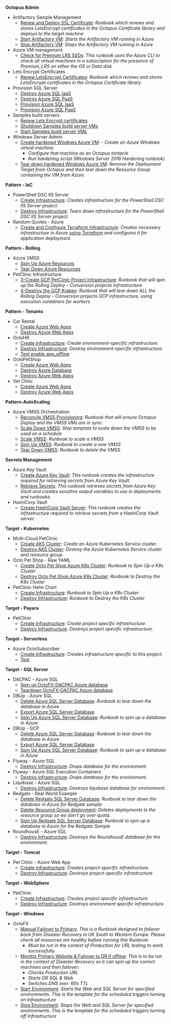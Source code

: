 **Octopus Admin**

- Artifactory Sample Management
   - <a href="https://samples.octopus.app/app#/Spaces-142/projects/Projects-1082/operations/runbooks/Runbooks-1081/process/RunbookProcess-Runbooks-1081" target="_blank">Renew and Deploy SSL Certificate</a>: <i>Runbook which renews and stores LetsEncrypt certificates in the Octopus Certificate library and deploys to the target machine</i>
   - <a href="https://samples.octopus.app/app#/Spaces-142/projects/Projects-1082/operations/runbooks/Runbooks-1082/process/RunbookProcess-Runbooks-1082" target="_blank">Start Artifactory VM</a>: <i>Starts the Artifactory VM running in Azure</i>
   - <a href="https://samples.octopus.app/app#/Spaces-142/projects/Projects-1082/operations/runbooks/Runbooks-1083/process/RunbookProcess-Runbooks-1083" target="_blank">Stop Artifactory VM</a>: <i>Stops the Artifactory VM running in Azure</i>
- Azure VM management
   - <a href="https://samples.octopus.app/app#/Spaces-142/projects/Projects-1503/operations/runbooks/Runbooks-1591/process/RunbookProcess-Runbooks-1591" target="_blank">Check for Premium LRS SSDs</a>: <i>This runbook uses the Azure CLI to check all virtual machines in a subscription for the presence of Premium_LRS on either the OS or Data disk</i>
- Lets Encrypt Certificates
   - <a href="https://samples.octopus.app/app#/Spaces-142/projects/Projects-661/operations/runbooks/Runbooks-682/process/RunbookProcess-Runbooks-682" target="_blank">Renew LetsEncrypt Certificates</a>: <i>Runbook which renews and stores LetsEncrypt certificates in the Octopus Certificate library</i>
- Provision SQL Server
   - <a href="https://samples.octopus.app/app#/Spaces-142/projects/Projects-1162/operations/runbooks/Runbooks-1170/process/RunbookProcess-Runbooks-1170" target="_blank">Destroy Azure SQL IaaS</a>
   - <a href="https://samples.octopus.app/app#/Spaces-142/projects/Projects-1162/operations/runbooks/Runbooks-1169/process/RunbookProcess-Runbooks-1169" target="_blank">Destroy Azure SQL PaaS</a>
   - <a href="https://samples.octopus.app/app#/Spaces-142/projects/Projects-1162/operations/runbooks/Runbooks-1167/process/RunbookProcess-Runbooks-1167" target="_blank">Provision Azure SQL IaaS</a>
   - <a href="https://samples.octopus.app/app#/Spaces-142/projects/Projects-1162/operations/runbooks/Runbooks-1168/process/RunbookProcess-Runbooks-1168" target="_blank">Provision Azure SQL PaaS</a>
- Samples build servers
   - <a href="https://samples.octopus.app/app#/Spaces-142/projects/Projects-930/operations/runbooks/Runbooks-2241/process/RunbookProcess-Runbooks-2241" target="_blank">Renew Lets Encrypt certificates</a>
   - <a href="https://samples.octopus.app/app#/Spaces-142/projects/Projects-930/operations/runbooks/Runbooks-948/process/RunbookProcess-Runbooks-948" target="_blank">Shutdown Samples build server VMs</a>
   - <a href="https://samples.octopus.app/app#/Spaces-142/projects/Projects-930/operations/runbooks/Runbooks-949/process/RunbookProcess-Runbooks-949" target="_blank">Start Samples build server VMs</a>
- Windows Server Admin
   - <a href="https://samples.octopus.app/app#/Spaces-142/projects/Projects-202/operations/runbooks/Runbooks-205/process/RunbookProcess-Runbooks-205" target="_blank">Create hardened Windows Azure VM</a>: <i>- Create an Azure Windows virtual machine.
      - Configure that machine as an Octopus tentacle
      - Run hardening script (Windows Server 2016 Hardening runbook)</i>
   - <a href="https://samples.octopus.app/app#/Spaces-142/projects/Projects-202/operations/runbooks/Runbooks-206/process/RunbookProcess-Runbooks-206" target="_blank">Tear down hardened Windows Azure VM</a>: <i>Remove the Deployment Target from Octopus and then tear down the Resource Group containing the VM from Azure.</i>
    
**Pattern - IaC**

- PowerShell DSC IIS Server
   - <a href="https://samples.octopus.app/app#/Spaces-48/projects/Projects-1847/operations/runbooks/Runbooks-1889/process/RunbookProcess-Runbooks-1889" target="_blank">Create Infrastructure</a>: <i>Creates infrastructure for the PowerShell DSC IIS Server project.</i>
   - <a href="https://samples.octopus.app/app#/Spaces-48/projects/Projects-1847/operations/runbooks/Runbooks-1890/process/RunbookProcess-Runbooks-1890" target="_blank">Destroy Infrastructure</a>: <i>Tears down infrastructure for the PowerShell DSC IIS Server project.</i>
- Random Quotes - Azure
   - <a href="https://samples.octopus.app/app#/Spaces-48/projects/Projects-1851/operations/runbooks/Runbooks-1897/process/RunbookProcess-Runbooks-1897" target="_blank">Create and Configure Terraform Infrastructure</a>: <i>Creates necessary infrastructure in Azure [using Terraform](https://dev.azure.com/octopussamples/_git/Azure-Terraform-RandomQuotes) and configures it for application deployment.</i>
    
**Pattern - Rolling**

- Azure VMSS
   - <a href="https://samples.octopus.app/app#/Spaces-45/projects/Projects-682/operations/runbooks/Runbooks-724/process/RunbookProcess-Runbooks-724" target="_blank">Spin Up Azure Resources</a>
   - <a href="https://samples.octopus.app/app#/Spaces-45/projects/Projects-682/operations/runbooks/Runbooks-741/process/RunbookProcess-Runbooks-741" target="_blank">Tear Down Azure Resources</a>
- PetClinic Infrastructure
   - <a href="https://samples.octopus.app/app#/Spaces-45/projects/Projects-441/operations/runbooks/Runbooks-448/process/RunbookProcess-Runbooks-448" target="_blank">3-Create GCP PetClinic Project Infrastructure</a>: <i>Runbook that will spin up the Rolling Deploy - Conversion projects infrastructure</i>
   - <a href="https://samples.octopus.app/app#/Spaces-45/projects/Projects-441/operations/runbooks/Runbooks-586/process/RunbookProcess-Runbooks-586" target="_blank">4-Destroy the GCP Kraken</a>: <i>Runbook that will tear down ALL the Rolling Deploy - Conversion projects GCP infrastructure, using execution containers for workers</i>
    
**Pattern - Tenants**

- Car Rental
   - <a href="https://samples.octopus.app/app#/Spaces-682/projects/Projects-1341/operations/runbooks/Runbooks-1361/process/RunbookProcess-Runbooks-1361" target="_blank">Create Azure Web Apps</a>
   - <a href="https://samples.octopus.app/app#/Spaces-682/projects/Projects-1341/operations/runbooks/Runbooks-1362/process/RunbookProcess-Runbooks-1362" target="_blank">Destroy Azure Web Apps</a>
- OctoHR
   - <a href="https://samples.octopus.app/app#/Spaces-682/projects/Projects-1581/operations/runbooks/Runbooks-1661/process/RunbookProcess-Runbooks-1661" target="_blank">Create Infrastructure</a>: <i>Create environment-specific infrastructure.</i>
   - <a href="https://samples.octopus.app/app#/Spaces-682/projects/Projects-1581/operations/runbooks/Runbooks-1663/process/RunbookProcess-Runbooks-1663" target="_blank">Destroy Infrastructure</a>: <i>Destroy environment-specific infrastructure.</i>
   - <a href="https://samples.octopus.app/app#/Spaces-682/projects/Projects-1581/operations/runbooks/Runbooks-1682/process/RunbookProcess-Runbooks-1682" target="_blank">Test enable app_offline</a>
- OctoPetShop
   - <a href="https://samples.octopus.app/app#/Spaces-682/projects/Projects-1361/operations/runbooks/Runbooks-1381/process/RunbookProcess-Runbooks-1381" target="_blank">Create Azure Web Apps</a>
   - <a href="https://samples.octopus.app/app#/Spaces-682/projects/Projects-1361/operations/runbooks/Runbooks-1385/process/RunbookProcess-Runbooks-1385" target="_blank">Destroy Azure Database</a>
   - <a href="https://samples.octopus.app/app#/Spaces-682/projects/Projects-1361/operations/runbooks/Runbooks-1382/process/RunbookProcess-Runbooks-1382" target="_blank">Destroy Azure Web Apps</a>
- Vet Clinic
   - <a href="https://samples.octopus.app/app#/Spaces-682/projects/Projects-1302/operations/runbooks/Runbooks-1321/process/RunbookProcess-Runbooks-1321" target="_blank">Create Azure Web Apps</a>
   - <a href="https://samples.octopus.app/app#/Spaces-682/projects/Projects-1302/operations/runbooks/Runbooks-1343/process/RunbookProcess-Runbooks-1343" target="_blank">Destroy Azure Web Apps</a>
    
**Pattern-AutoScaling**

- Azure VMSS Orchestration
   - <a href="https://samples.octopus.app/app#/Spaces-742/projects/Projects-1462/operations/runbooks/Runbooks-1544/process/RunbookProcess-Runbooks-1544" target="_blank">Reconcile VMSS Provisioning</a>: <i>Runbook that will ensure Octopus Deploy and the VMSS VMs are in sync.</i>
   - <a href="https://samples.octopus.app/app#/Spaces-742/projects/Projects-1462/operations/runbooks/Runbooks-1562/process/RunbookProcess-Runbooks-1562" target="_blank">Scale Down VMSS</a>: <i>Step template to scale down the VMSS to be used on a schedule</i>
   - <a href="https://samples.octopus.app/app#/Spaces-742/projects/Projects-1462/operations/runbooks/Runbooks-1561/process/RunbookProcess-Runbooks-1561" target="_blank">Scale VMSS</a>: <i>Runbook to scale a VMSS</i>
   - <a href="https://samples.octopus.app/app#/Spaces-742/projects/Projects-1462/operations/runbooks/Runbooks-1541/process/RunbookProcess-Runbooks-1541" target="_blank">Spin Up VMSS</a>: <i>Runbook to create a new VMSS</i>
   - <a href="https://samples.octopus.app/app#/Spaces-742/projects/Projects-1462/operations/runbooks/Runbooks-1542/process/RunbookProcess-Runbooks-1542" target="_blank">Tear Down VMSS</a>: <i>Runbook to delete the VMSS</i>
    
**Secrets Management**

- Azure Key Vault
   - <a href="https://samples.octopus.app/app#/Spaces-822/projects/Projects-1701/operations/runbooks/Runbooks-1746/process/RunbookProcess-Runbooks-1746" target="_blank">Create Azure Key Vault</a>: <i>This runbook creates the infrastructure required for retrieving secrets from Azure Key Vault.</i>
   - <a href="https://samples.octopus.app/app#/Spaces-822/projects/Projects-1701/operations/runbooks/Runbooks-1745/process/RunbookProcess-Runbooks-1745" target="_blank">Retrieve Secrets</a>: <i>This runbook retrieves secrets from Azure Key Vault and creates sensitive output variables to use in deployments and runbooks.</i>
- HashiCorp Vault
   - <a href="https://samples.octopus.app/app#/Spaces-822/projects/Projects-1704/operations/runbooks/Runbooks-1747/process/RunbookProcess-Runbooks-1747" target="_blank">Create HashiCorp Vault Server</a>: <i>This runbook creates the infrastructure required to retrieve secrets from a HashiCorp Vault server.</i>
    
**Target - Kubernetes**

- Multi-Cloud PetClinic
   - <a href="https://samples.octopus.app/app#/Spaces-105/projects/Projects-1707/operations/runbooks/Runbooks-1762/process/RunbookProcess-Runbooks-1762" target="_blank">Create AKS Cluster</a>: <i>Create an Azure Kubernetes Service cluster.</i>
   - <a href="https://samples.octopus.app/app#/Spaces-105/projects/Projects-1707/operations/runbooks/Runbooks-1765/process/RunbookProcess-Runbooks-1765" target="_blank">Destroy AKS Cluster</a>: <i>Destroy the Azure Kubernetes Service cluster and resource group.</i>
- Octo Pet Shop - Raw YAML
   - <a href="https://samples.octopus.app/app#/Spaces-105/projects/Projects-302/operations/runbooks/Runbooks-284/process/RunbookProcess-Runbooks-284" target="_blank">Create Octo Pet Shop Azure K8s Cluster</a>: <i>Runbook to Spin Up a K8s Cluster</i>
   - <a href="https://samples.octopus.app/app#/Spaces-105/projects/Projects-302/operations/runbooks/Runbooks-286/process/RunbookProcess-Runbooks-286" target="_blank">Destroy Octo Pet Shop Azure K8s Cluster</a>: <i>Runbook to Destroy the K8s Cluster</i>
- PetClinic Helm Chart
   - <a href="https://samples.octopus.app/app#/Spaces-105/projects/Projects-322/operations/runbooks/Runbooks-304/process/RunbookProcess-Runbooks-304" target="_blank">Create Infrastructure</a>: <i>Runbook to Spin Up a K8s Cluster</i>
   - <a href="https://samples.octopus.app/app#/Spaces-105/projects/Projects-322/operations/runbooks/Runbooks-305/process/RunbookProcess-Runbooks-305" target="_blank">Destroy Infrastructure</a>: <i>Runbook to Destroy the K8s Cluster</i>
    
**Target - Payara**

- PetClinic
   - <a href="https://samples.octopus.app/app#/Spaces-642/projects/Projects-1141/operations/runbooks/Runbooks-1164/process/RunbookProcess-Runbooks-1164" target="_blank">Create Infrastructure</a>: <i>Create project specific infrastructure.</i>
   - <a href="https://samples.octopus.app/app#/Spaces-642/projects/Projects-1141/operations/runbooks/Runbooks-1165/process/RunbookProcess-Runbooks-1165" target="_blank">Destroy Infrastructure</a>: <i>Destroys project specific infrastructure.</i>
    
**Target - Serverless**

- Azure OctoSubscriber
   - <a href="https://samples.octopus.app/app#/Spaces-1/projects/Projects-1824/operations/runbooks/Runbooks-1863/process/RunbookProcess-Runbooks-1863" target="_blank">Create Infrastructure</a>: <i>Creates infrastructure specific to this project.</i>
   - <a href="https://samples.octopus.app/app#/Spaces-1/projects/Projects-1824/operations/runbooks/Runbooks-1882/process/RunbookProcess-Runbooks-1882" target="_blank">Test</a>
    
**Target - SQL Server**

- DACPAC - Azure SQL
   - <a href="https://samples.octopus.app/app#/Spaces-106/projects/Projects-164/operations/runbooks/Runbooks-202/process/RunbookProcess-Runbooks-202" target="_blank">Spin up OctoFX-DACPAC Azure database</a>
   - <a href="https://samples.octopus.app/app#/Spaces-106/projects/Projects-164/operations/runbooks/Runbooks-203/process/RunbookProcess-Runbooks-203" target="_blank">Teardown OctoFX-DACPAC Azure database</a>
- DBUp - Azure SQL
   - <a href="https://samples.octopus.app/app#/Spaces-106/projects/Projects-162/operations/runbooks/Runbooks-102/process/RunbookProcess-Runbooks-102" target="_blank">Delete Azure SQL Server Database</a>: <i>Runbook to tear down the database in Azure</i>
   - <a href="https://samples.octopus.app/app#/Spaces-106/projects/Projects-162/operations/runbooks/Runbooks-221/process/RunbookProcess-Runbooks-221" target="_blank">Export Azure SQL Server Database</a>
   - <a href="https://samples.octopus.app/app#/Spaces-106/projects/Projects-162/operations/runbooks/Runbooks-101/process/RunbookProcess-Runbooks-101" target="_blank">Spin Up Azure SQL Server Database</a>: <i>Runbook to spin up a database in Azure</i>
- DBUp - GCP
   - <a href="https://samples.octopus.app/app#/Spaces-106/projects/Projects-1961/operations/runbooks/Runbooks-2182/process/RunbookProcess-Runbooks-2182" target="_blank">Delete Azure SQL Server Database</a>: <i>Runbook to tear down the database in Azure</i>
   - <a href="https://samples.octopus.app/app#/Spaces-106/projects/Projects-1961/operations/runbooks/Runbooks-2184/process/RunbookProcess-Runbooks-2184" target="_blank">Export Azure SQL Server Database</a>
   - <a href="https://samples.octopus.app/app#/Spaces-106/projects/Projects-1961/operations/runbooks/Runbooks-2181/process/RunbookProcess-Runbooks-2181" target="_blank">Spin Up Azure SQL Server Database</a>: <i>Runbook to spin up a database in Azure</i>
- Flyway - Azure SQL
   - <a href="https://samples.octopus.app/app#/Spaces-106/projects/Projects-864/operations/runbooks/Runbooks-1062/process/RunbookProcess-Runbooks-1062" target="_blank">Destroy Infrastructure</a>: <i>Drops database for the environment.</i>
- Flyway - Azure SQL Execution Containers
   - <a href="https://samples.octopus.app/app#/Spaces-106/projects/Projects-1224/operations/runbooks/Runbooks-1227/process/RunbookProcess-Runbooks-1227" target="_blank">Destroy Infrastructure</a>: <i>Drops database for the environment.</i>
- Liquibase - Azure SQL
   - <a href="https://samples.octopus.app/app#/Spaces-106/projects/Projects-865/operations/runbooks/Runbooks-1063/process/RunbookProcess-Runbooks-1063" target="_blank">Destroy Infrastructure</a>: <i>Destroys liquibase database for environment.</i>
- Redgate - Real World Example
   - <a href="https://samples.octopus.app/app#/Spaces-106/projects/Projects-261/operations/runbooks/Runbooks-223/process/RunbookProcess-Runbooks-223" target="_blank">Delete Redgate SQL Server Database</a>: <i>Runbook to tear down the database in Azure for Redgate sample</i>
   - <a href="https://samples.octopus.app/app#/Spaces-106/projects/Projects-261/operations/runbooks/Runbooks-1201/process/RunbookProcess-Runbooks-1201" target="_blank">Delete Resource Group deployment</a>: <i>Deletes deployments to the resource group so we don't go over quota.</i>
   - <a href="https://samples.octopus.app/app#/Spaces-106/projects/Projects-261/operations/runbooks/Runbooks-222/process/RunbookProcess-Runbooks-222" target="_blank">Spin Up Redgate SQL Server Database</a>: <i>Runbook to spin up a database in Azure for the Redgate Sample</i>
- RoundhousE - Azure SQL
   - <a href="https://samples.octopus.app/app#/Spaces-106/projects/Projects-863/operations/runbooks/Runbooks-1064/process/RunbookProcess-Runbooks-1064" target="_blank">Destroy Infrastructure</a>: <i>Destroys the RoundhousE database for the environment.</i>
    
**Target - Tomcat**

- Pet Clinic - Azure Web App
   - <a href="https://samples.octopus.app/app#/Spaces-203/projects/Projects-1681/operations/runbooks/Runbooks-1721/process/RunbookProcess-Runbooks-1721" target="_blank">Create Infrastructure</a>: <i>Creates project-specific infrastructure.</i>
   - <a href="https://samples.octopus.app/app#/Spaces-203/projects/Projects-1681/operations/runbooks/Runbooks-1724/process/RunbookProcess-Runbooks-1724" target="_blank">Destroy Infrastructure</a>: <i>Destroys project-specific infrastructure</i>
    
**Target - WebSphere**

- PetClinic
   - <a href="https://samples.octopus.app/app#/Spaces-662/projects/Projects-1206/operations/runbooks/Runbooks-1223/process/RunbookProcess-Runbooks-1223" target="_blank">Create Infrastructure</a>: <i>Creates project specific infrastructure.</i>
   - <a href="https://samples.octopus.app/app#/Spaces-662/projects/Projects-1206/operations/runbooks/Runbooks-1224/process/RunbookProcess-Runbooks-1224" target="_blank">Destroy Infrastructure</a>: <i>Destroys environment specific infrastructure.</i>
    
**Target - Windows**

- OctoFX
   - <a href="https://samples.octopus.app/app#/Spaces-202/projects/Projects-282/operations/runbooks/Runbooks-274/process/RunbookProcess-Runbooks-274" target="_blank">Manual Failover to Primary</a>: <i>This is a Runbook designed to failover back from Disaster Recovery in UK South to Western Europe. Please check all resources are healthy before running this Runbook:
      * Must be run in the context of Production for URL testing to work successfully.</i>
   - <a href="https://samples.octopus.app/app#/Spaces-202/projects/Projects-282/operations/runbooks/Runbooks-273/process/RunbookProcess-Runbooks-273" target="_blank">Monitor Primary Website & Failover to DR if offline</a>: <i>This is to be run in the context of Disaster Recovery so it can spin up the correct machines and then failover:
      * Checks Production URL
      * Starts DR SQL & Web
      * Switches DNS over. 60s TTL</i>
   - <a href="https://samples.octopus.app/app#/Spaces-202/projects/Projects-282/operations/runbooks/Runbooks-255/process/RunbookProcess-Runbooks-255" target="_blank">Start Environment</a>: <i>Starts the Web and SQL Server for specified environments. This is the template for the scheduled triggers turning on Infrastructure</i>
   - <a href="https://samples.octopus.app/app#/Spaces-202/projects/Projects-282/operations/runbooks/Runbooks-262/process/RunbookProcess-Runbooks-262" target="_blank">Stop Environment</a>: <i>Stops the Web and SQL Server for specified environments. This is the template for the scheduled triggers turning off Infrastructure</i>
